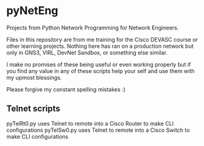 # pyNetEng
Projects from Python Network Programming for Network Engineers.

Files in this repository are from me training for the Cisco DEVASC course or other
learning projects.  Nothing here has ran on a production network but only in GNS3,
VIRL, DevNet Sandbox, or something else similar.

I make no promises of these being useful or even working properly but if you find
any value in any of these scripts help your self and use them with my upmost blessings.

Please forgive my constant spelling mistakes :)

## Telnet scripts
pyTelRt0.py uses Telnet to remote into a Cisco Router to make CLI configurations 
pyTelSw0.py uses Telnet to remote into a Cisco Switch to make CLI configurations